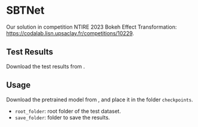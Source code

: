 # SBTNet
Our solution in competition NTIRE 2023 Bokeh Effect Transformation: https://codalab.lisn.upsaclay.fr/competitions/10229.

## Test Results
Download the test results from []().

## Usage
Download the pretrained model from [](), and place it in the folder `checkpoints`. 
- `root_folder`:  root folder of the test dataset.
- `save_folder`: folder to save the results.
